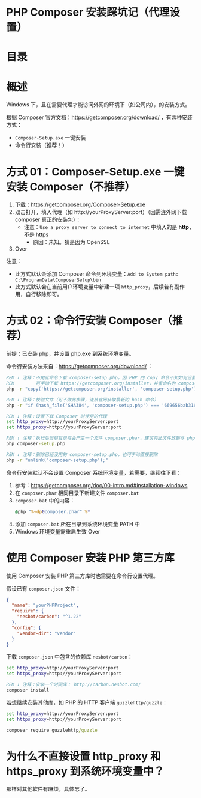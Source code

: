 # PHP Composer 安装踩坑记（代理设置）

# 目录

<!--ts-->
<!--te-->

# 概述

Windows 下，且在需要代理才能访问外网的环境下（如公司内），的安装方式。

根据 Composer 官方文档：https://getcomposer.org/download/ ，有两种安装方式：

- `Composer-Setup.exe` 一键安装
- 命令行安装（推荐！）

# 方式 01：Composer-Setup.exe 一键安装 Composer（不推荐）

1. 下载：https://getcomposer.org/Composer-Setup.exe
1. 双击打开，填入代理（如 http://yourProxyServer:port）（因需连外网下载 composer 真正的安装包）：
   - 注意：`Use a proxy server to connect to internet` 中填入的是 **http**，不是 https
     - 原因：未知。猜是因为 OpenSSL
1. Over

注意：

- 此方式默认会添加 Composer 命令到环境变量：`Add to System path: C:\ProgramData\ComposerSetup\bin`
- 此方式默认会在当前用户环境变量中新建一项 `http_proxy`，后续若有副作用，自行移除即可。

# 方式 02：命令行安装 Composer（推荐）

前提：已安装 php，并设置 php.exe 到系统环境变量。

命令行安装方法来自：https://getcomposer.org/download/ ：

```cmd
REM ↓ 注释：不用此命令下载 composer-setup.php，因 PHP 的 copy 命令不知如何设置代理
REM        可手动下载 https://getcomposer.org/installer，并重命名为 composer-setup.php
php -r "copy('https://getcomposer.org/installer', 'composer-setup.php');"

REM ↓ 注释：校验文件（可不做此步骤，请从官网获取最新的 hash 命令）
php -r "if (hash_file('SHA384', 'composer-setup.php') === '669656bab3166a7aff8a7506b8cb2d1c292f042046c5a994c43155c0be6190fa0355160742ab2e1c88d40d5be660b410') { echo 'Installer verified'; } else { echo 'Installer corrupt'; unlink('composer-setup.php'); } echo PHP_EOL;"

REM ↓ 注释：设置下载 Composer 时使用的代理
set http_proxy=http://yourProxyServer:port
set https_proxy=http://yourProxyServer:port

REM ↓ 注释：执行后当前目录将会产生一个文件 composer.phar，建议将此文件放到与 php.exe 相同目录中
php composer-setup.php

REM ↓ 注释：删除已经没用的 composer-setup.php，也可手动直接删除
php -r "unlink('composer-setup.php');"
```

命令行安装默认不会设置 Composer 系统环境变量，若需要，继续往下看：

1. 参考：https://getcomposer.org/doc/00-intro.md#installation-windows
1. 在 `composer.phar` 相同目录下新建文件 `composer.bat`
1. `composer.bat` 中的内容：
   ```cmd
   @php "%~dp0composer.phar" %*
   ```
1. 添加 `composer.bat` 所在目录到系统环境变量 PATH 中
1. Windows 环境变量需重启生效 Over

# 使用 Composer 安装 PHP 第三方库

使用 Composer 安装 PHP 第三方库时也需要在命令行设置代理。

假设已有 `composer.json` 文件：

```json
{
  "name": "yourPHPProject",
  "require": {
    "nesbot/carbon": "^1.22"
  },
  "config": {
    "vendor-dir": "vendor"
  }
}
```

下载 `composer.json` 中包含的依赖库 `nesbot/carbon`：

```cmd
set http_proxy=http://yourProxyServer:port
set https_proxy=http://yourProxyServer:port

REM ↓ 注释：安装一个时间库： http://carbon.nesbot.com/
composer install
```

若想继续安装其他库，如 PHP 的 HTTP 客户端 `guzzlehttp/guzzle`：

```cmd
set http_proxy=http://yourProxyServer:port
set https_proxy=http://yourProxyServer:port

composer require guzzlehttp/guzzle
```

# 为什么不直接设置 http_proxy 和 https_proxy 到系统环境变量中？

那样对其他软件有麻烦，具体忘了。
